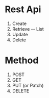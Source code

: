 # Rest Api
1. Create  
2. Retrieve  -- List
3. Update
4. Delete

# Method
1. POST
2. GET
3. PUT (or Patch)
4. DELETE

